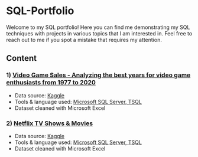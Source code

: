 # SQL-Portfolio

Welcome to my SQL portfolio! Here you can find me demonstrating my SQL techniques with projects in various topics that I am interested in. Feel free to reach out to me if you spot a mistake that requires my attention.

## Content

### 1) [Video Game Sales - Analyzing the best years for video game enthusiasts from 1977 to 2020](https://github.com/Joe-Huan/SQL-Portfolio/tree/main/Video%20Game%20Sales)
- Data source: [Kaggle](https://www.kaggle.com/datasets/holmjason2/videogamedata)
- Tools & language used: [Microsoft SQL Server, TSQL](https://www.microsoft.com/en-us/sql-server/sql-server-downloads)
- Dataset cleaned with Microsoft Excel

### 2) [Netflix TV Shows & Movies](https://github.com/Joe-Huan/SQL-Portfolio/tree/main/Netflix%20Movies%20%26%20TV%20Shows)
- Data source: [Kaggle](https://www.kaggle.com/datasets/victorsoeiro/netflix-tv-shows-and-movies)
- Tools & language used: [Microsoft SQL Server, TSQL](https://www.microsoft.com/en-us/sql-server/sql-server-downloads)
- Dataset cleaned with Microsoft Excel
